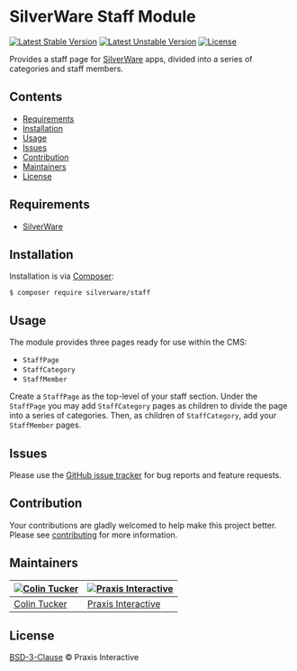# SilverWare Staff Module

[![Latest Stable Version](https://poser.pugx.org/silverware/staff/v/stable)](https://packagist.org/packages/silverware/staff)
[![Latest Unstable Version](https://poser.pugx.org/silverware/staff/v/unstable)](https://packagist.org/packages/silverware/staff)
[![License](https://poser.pugx.org/silverware/staff/license)](https://packagist.org/packages/silverware/staff)

Provides a staff page for [SilverWare][silverware] apps, divided into a series of categories and staff members.

## Contents

- [Requirements](#requirements)
- [Installation](#installation)
- [Usage](#usage)
- [Issues](#issues)
- [Contribution](#contribution)
- [Maintainers](#maintainers)
- [License](#license)

## Requirements

- [SilverWare][silverware]

## Installation

Installation is via [Composer][composer]:

```
$ composer require silverware/staff
```

## Usage

The module provides three pages ready for use within the CMS:

- `StaffPage`
- `StaffCategory`
- `StaffMember`

Create a `StaffPage` as the top-level of your staff section. Under the `StaffPage` you
may add `StaffCategory` pages as children to divide the page into a series
of categories. Then, as children of `StaffCategory`, add your `StaffMember` pages.

## Issues

Please use the [GitHub issue tracker][issues] for bug reports and feature requests.

## Contribution

Your contributions are gladly welcomed to help make this project better.
Please see [contributing](CONTRIBUTING.md) for more information.

## Maintainers

[![Colin Tucker](https://avatars3.githubusercontent.com/u/1853705?s=144)](https://github.com/colintucker) | [![Praxis Interactive](https://avatars2.githubusercontent.com/u/1782612?s=144)](https://www.praxis.net.au)
---|---
[Colin Tucker](https://github.com/colintucker) | [Praxis Interactive](https://www.praxis.net.au)

## License

[BSD-3-Clause](LICENSE.md) &copy; Praxis Interactive

[silverware]: https://github.com/praxisnetau/silverware
[composer]: https://getcomposer.org
[issues]: https://github.com/praxisnetau/silverware-staff/issues
